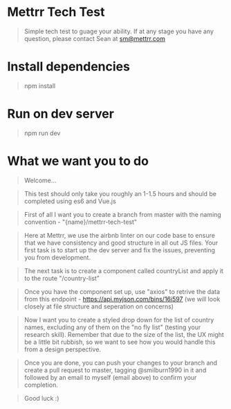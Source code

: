 # Mettrr Tech Test

> Simple tech test to guage your ability. If at any stage you have any question, please contact Sean at sm@mettrr.com

# Install dependencies

> npm install

# Run on dev server

> npm run dev

# What we want you to do

> Welcome...

> This test should only take you roughly an 1-1.5 hours and should be completed using es6 and Vue.js

> First of all I want you to create a branch from master with the naming convention - "{name}/mettrr-tech-test"

> Here at Mettrr, we use the airbnb linter on our code base to ensure that we have consistency and good structure in all out JS files. Your first task is to start up the dev server and fix the issues, preventing you from development.

> The next task is to create a component called countryList and apply it to the route "/country-list"

> Once you have the component set up, use "axios" to retrive the data from this endpoint - https://api.myjson.com/bins/16i597 (we will look closely at file structure and seperation on concerns)

> Now I want you to create a styled drop down for the list of country names, excluding any of them on the "no fly list" (testing your research skill). Remember that due to the size of the list, the UX might be a little bit rubbish, so we want to see how you would handle this from a design perspective.

> Once you are done, you can push your changes to your branch and create a pull request to master, tagging @smilburn1990 in it and followed by an email to myself (email above) to confirm your completion.

> Good luck :)
